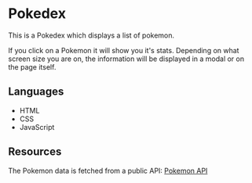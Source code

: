 # Pokedex

This is a Pokedex which displays a list of pokemon.

If you click on a Pokemon it will show you it's stats.
Depending on what screen size you are on, the information will be displayed in a modal or on the page itself.

## Languages

- HTML
- CSS
- JavaScript

## Resources

The Pokemon data is fetched from a public API:
[Pokemon API](https://pokeapi.co/)
